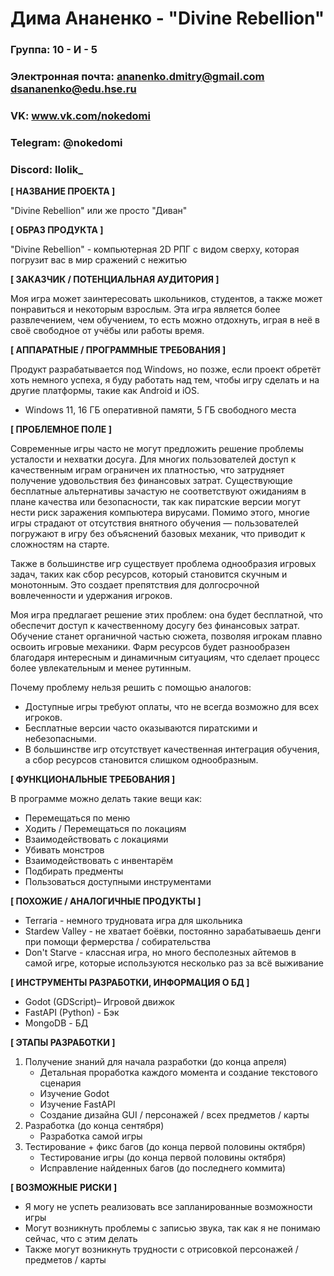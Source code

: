 # Дима Ананенко - "Divine Rebellion"

### Группа: 10 - И - 5
### Электронная почта: ananenko.dmitry@gmail.com dsananenko@edu.hse.ru
### VK: www.vk.com/nokedomi
### Telegram: @nokedomi
### Discord: llolik_


**[ НАЗВАНИЕ ПРОЕКТА ]**

"Divine Rebellion" или же просто "Диван"


**[ ОБРАЗ ПРОДУКТА ]**

"Divine Rebellion" - компьютерная 2D РПГ с видом сверху, которая погрузит вас в мир сражений с нежитью 


**[ ЗАКАЗЧИК / ПОТЕНЦИАЛЬНАЯ АУДИТОРИЯ ]**

Моя игра может заинтересовать школьников, студентов, а также может понравиться и некоторым взрослым. Эта игра является более развлечением, чем обучением, то есть можно отдохнуть, играя в неё в своё свободное от учёбы или работы время.


**[ АППАРАТНЫЕ / ПРОГРАММНЫЕ ТРЕБОВАНИЯ ]**

Продукт разрабатывается под Windows, но позже, если проект обретёт хоть немного успеха, я буду работать над тем, чтобы игру сделать и на другие платформы, такие как Android и iOS.
* Windows 11, 16 ГБ оперативной памяти, 5 ГБ свободного места


**[ ПРОБЛЕМНОЕ ПОЛЕ ]**

Современные игры часто не могут предложить решение проблемы усталости и нехватки досуга. Для многих пользователей доступ к качественным играм ограничен их платностью, что затрудняет получение удовольствия без финансовых затрат. Существующие бесплатные альтернативы зачастую не соответствуют ожиданиям в плане качества или безопасности, так как пиратские версии могут нести риск заражения компьютера вирусами. Помимо этого, многие игры страдают от отсутствия внятного обучения — пользователей погружают в игру без объяснений базовых механик, что приводит к сложностям на старте.

Также в большинстве игр существует проблема однообразия игровых задач, таких как сбор ресурсов, который становится скучным и монотонным. Это создает препятствия для долгосрочной вовлеченности и удержания игроков.

Моя игра предлагает решение этих проблем: она будет бесплатной, что обеспечит доступ к качественному досугу без финансовых затрат. Обучение станет органичной частью сюжета, позволяя игрокам плавно освоить игровые механики. Фарм ресурсов будет разнообразен благодаря интересным и динамичным ситуациям, что сделает процесс более увлекательным и менее рутинным.

Почему проблему нельзя решить с помощью аналогов:
* Доступные игры требуют оплаты, что не всегда возможно для всех игроков.
* Бесплатные версии часто оказываются пиратскими и небезопасными.
* В большинстве игр отсутствует качественная интеграция обучения, а сбор ресурсов становится слишком однообразным.


**[ ФУНКЦИОНАЛЬНЫЕ ТРЕБОВАНИЯ ]**

В программе можно делать такие вещи как:
* Перемещаться по меню
* Ходить / Перемещаться по локациям
* Взаимодействовать с локациями
* Убивать монстров
* Взаимодействовать с инвентарём
* Подбирать предменты
* Пользоваться доступными инструментами


**[ ПОХОЖИЕ / АНАЛОГИЧНЫЕ ПРОДУКТЫ ]**

* Terraria - немного трудновата игра для школьника
* Stardew Valley - не хватает боёвки, постоянно зарабатываешь денги при помощи фермерства / собирательства
* Don't Starve - классная игра, но много бесполезных айтемов в самой игре, которые используются несколько раз за всё выживание

**[ ИНСТРУМЕНТЫ РАЗРАБОТКИ, ИНФОРМАЦИЯ О БД ]**

* Godot (GDScript)– Игровой движок
* FastAPI (Python) - Бэк
* MongoDB - БД

**[ ЭТАПЫ РАЗРАБОТКИ ]**

1. Получение знаний для начала разработки (до конца апреля)
    * Детальная проработка каждого момента и создание текстового сценария
    * Изучение Godot
    * Изучение FastAPI
    * Создание дизайна GUI / персонажей / всех предметов / карты
2. Разработка (до конца сентября)
    * Разработка самой игры
3. Тестирование + фикс багов (до конца первой половины октября)
    * Тестирование игры (до конца первой половины октября)
    * Исправление найденных багов (до последнего коммита)


**[ ВОЗМОЖНЫЕ РИСКИ ]**

* Я могу не успеть реализовать все запланированные возможности игры
* Могут возникнуть проблемы с записью звука, так как я не понимаю сейчас, что с этим делать
* Также могут возникнуть трудности с отрисовкой персонажей / предметов / карты  